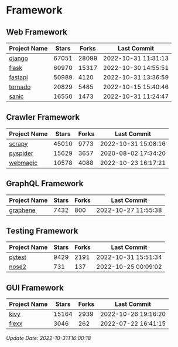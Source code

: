 # Framework

## Web Framework
| Project Name | Stars | Forks | Last Commit |
| ------------ | ----- | ----- | ----------- |
| [django](https://github.com/django/django) | 67051 | 28099 | 2022-10-31 11:31:13 |
| [flask](https://github.com/pallets/flask) | 60970 | 15317 | 2022-10-30 14:55:51 |
| [fastapi](https://github.com/tiangolo/fastapi) | 50989 | 4120 | 2022-10-31 13:36:59 |
| [tornado](https://github.com/tornadoweb/tornado) | 20829 | 5485 | 2022-10-15 15:40:46 |
| [sanic](https://github.com/sanic-org/sanic) | 16550 | 1473 | 2022-10-31 11:24:47 |

## Crawler Framework
| Project Name | Stars | Forks | Last Commit |
| ------------ | ----- | ----- | ----------- |
| [scrapy](https://github.com/scrapy/scrapy) | 45010 | 9773 | 2022-10-31 15:08:16 |
| [pyspider](https://github.com/binux/pyspider) | 15629 | 3657 | 2020-08-02 17:34:20 |
| [webmagic](https://github.com/code4craft/webmagic) | 10578 | 4088 | 2022-10-23 16:17:21 |

## GraphQL Framework
| Project Name | Stars | Forks | Last Commit |
| ------------ | ----- | ----- | ----------- |
| [graphene](https://github.com/graphql-python/graphene) | 7432 | 800 | 2022-10-27 11:55:38 |

## Testing Framework
| Project Name | Stars | Forks | Last Commit |
| ------------ | ----- | ----- | ----------- |
| [pytest](https://github.com/pytest-dev/pytest) | 9429 | 2191 | 2022-10-31 15:51:34 |
| [nose2](https://github.com/nose-devs/nose2) | 731 | 137 | 2022-10-25 00:09:02 |

## GUI Framework
| Project Name | Stars | Forks | Last Commit |
| ------------ | ----- | ----- | ----------- |
| [kivy](https://github.com/kivy/kivy) | 15164 | 2939 | 2022-10-26 19:16:20 |
| [flexx](https://github.com/flexxui/flexx) | 3046 | 262 | 2022-07-22 16:41:15 |

*Update Date: 2022-10-31T16:00:18*